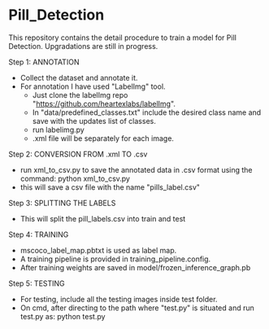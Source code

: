 # Pill_Detection
This repository contains the detail procedure to train a model for Pill Detection. Upgradations are still in progress.

Step 1: ANNOTATION
- Collect the dataset and annotate it. 
- For annotation I have used "LabelImg" tool. 
    - Just clone the labelImg repo "https://github.com/heartexlabs/labelImg".
    - In "data/predefined_classes.txt" include the desired class name and save with the updates list of classes. 
    - run labelimg.py
    - .xml file will be separately for each image.

Step 2: CONVERSION FROM .xml TO .csv
- run xml_to_csv.py to save the annotated data in .csv format using the command: python xml_to_csv.py
- this will save a csv file with the name "pills_label.csv"

Step 3: SPLITTING THE LABELS 
- This will split the pill_labels.csv into train and test

Step 4: TRAINING
- mscoco_label_map.pbtxt is used as label map.
- A training pipeline is provided in training_pipeline.config.
- After training weights are saved in model/frozen_inference_graph.pb

Step 5: TESTING
- For testing, include all the testing images inside test folder. 
- On cmd, after directing to the path where "test.py" is situated and run test.py as: python test.py
